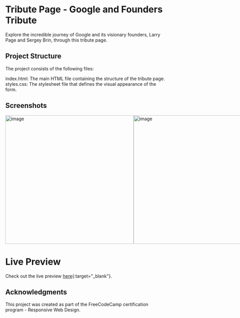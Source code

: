 # Tribute Page - Google and Founders Tribute

Explore the incredible journey of Google and its visionary founders, Larry Page and Sergey Brin, through this tribute page. 

## Project Structure
The project consists of the following files:

index.html: The main HTML file containing the structure of the tribute page.
styles.css: The stylesheet file that defines the visual appearance of the form.


## Screenshots 
<div style="display: flex; justify-content: space-between;">
  <img width="400" alt="image" src="https://github.com/souri-droid/tribute/assets/70069572/6bd5c1b9-57fe-4527-ae44-c277d17b9a75">
  <img width="400" alt="image" src="https://github.com/souri-droid/tribute/assets/70069572/8ce84c68-1adc-4f14-93f2-9a1a68f7e296">
</div>

# Live Preview

Check out the live preview [here](https://souri-droid.github.io/tribute-page/){:target="_blank"}.

## Acknowledgments
This project was created as part of the FreeCodeCamp certification program - Responsive Web Design.
